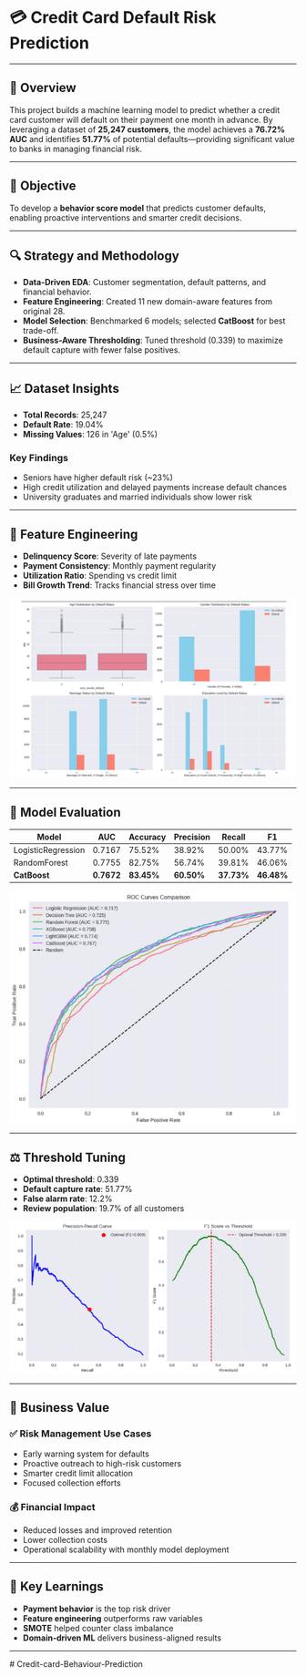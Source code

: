 # 💳 Credit Card Default Risk Prediction  

---

## 🧠 Overview  
This project builds a machine learning model to predict whether a credit card customer will default on their payment one month in advance. By leveraging a dataset of **25,247 customers**, the model achieves a **76.72% AUC** and identifies **51.77%** of potential defaults—providing significant value to banks in managing financial risk.

---
 
## 🎯 Objective  
To develop a **behavior score model** that predicts customer defaults, enabling proactive interventions and smarter credit decisions.

---

## 🔍 Strategy and Methodology  

- **Data-Driven EDA**: Customer segmentation, default patterns, and financial behavior.
- **Feature Engineering**: Created 11 new domain-aware features from original 28.
- **Model Selection**: Benchmarked 6 models; selected **CatBoost** for best trade-off.
- **Business-Aware Thresholding**: Tuned threshold (0.339) to maximize default capture with fewer false positives.

---

## 📈 Dataset Insights  
- **Total Records**: 25,247  
- **Default Rate**: 19.04%  
- **Missing Values**: 126 in 'Age' (0.5%)



### Key Findings  
- Seniors have higher default risk (~23%)  
- High credit utilization and delayed payments increase default chances  
- University graduates and married individuals show lower risk

---

## 🔧 Feature Engineering  

- **Delinquency Score**: Severity of late payments  
- **Payment Consistency**: Monthly payment regularity  
- **Utilization Ratio**: Spending vs credit limit  
- **Bill Growth Trend**: Tracks financial stress over time


![Top Features](./images/Screenshot%202025-06-30%20160108.png)

---

## 🤖 Model Evaluation  

| Model              | AUC    | Accuracy | Precision | Recall  | F1     |
|-------------------|--------|----------|-----------|---------|--------|
| LogisticRegression| 0.7167 | 75.52%   | 38.92%    | 50.00%  | 43.77% |
| RandomForest       | 0.7755 | 82.75%   | 56.74%    | 39.81%  | 46.06% |
| **CatBoost**       | **0.7672** | **83.45%** | **60.50%** | **37.73%** | **46.48%** |


![ROC_comparison](./images/Screenshot%202025-06-30%20160731.png)

---

## ⚖️ Threshold Tuning  
- **Optimal threshold**: 0.339  
- **Default capture rate**: 51.77%  
- **False alarm rate**: 12.2%  
- **Review population**: 19.7% of all customers  

![Threshold Optimization](./images/Screenshot%202025-06-30%20160017.png)

---

## 📌 Business Value  

### ✅ Risk Management Use Cases  
- Early warning system for defaults  
- Proactive outreach to high-risk customers  
- Smarter credit limit allocation  
- Focused collection efforts

### 💰 Financial Impact  
- Reduced losses and improved retention  
- Lower collection costs  
- Operational scalability with monthly model deployment  

---

## 🧠 Key Learnings  
- **Payment behavior** is the top risk driver  
- **Feature engineering** outperforms raw variables  
- **SMOTE** helped counter class imbalance  
- **Domain-driven ML** delivers business-aligned results  

---
#   C r e d i t - c a r d - B e h a v i o u r - P r e d i c t i o n 
 
 
